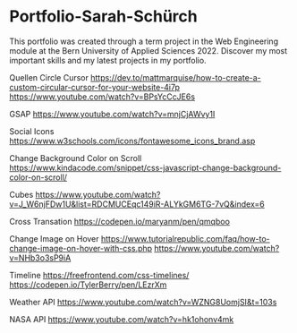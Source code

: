 # Portfolio-Sarah-Schürch

This portfolio was created through a term project in the Web Engineering module at the Bern University of Applied Sciences 2022. Discover my most important skills and my latest projects in my portfolio.

Quellen
Circle Cursor
https://dev.to/mattmarquise/how-to-create-a-custom-circular-cursor-for-your-website-4i7p
https://www.youtube.com/watch?v=BPsYcCcJE6s

GSAP
https://www.youtube.com/watch?v=mnjCjAWvy1I

Social Icons
https://www.w3schools.com/icons/fontawesome_icons_brand.asp

Change Background Color on Scroll
https://www.kindacode.com/snippet/css-javascript-change-background-color-on-scroll/

Cubes
https://www.youtube.com/watch?v=J_W6njFDw1U&list=RDCMUCEqc149iR-ALYkGM6TG-7vQ&index=6

Cross Transation
https://codepen.io/maryanm/pen/qmqboo

Change Image on Hover
https://www.tutorialrepublic.com/faq/how-to-change-image-on-hover-with-css.php
https://www.youtube.com/watch?v=NHb3o3sP9iA

Timeline
https://freefrontend.com/css-timelines/
https://codepen.io/TylerBerry/pen/LEzrXm

Weather API
https://www.youtube.com/watch?v=WZNG8UomjSI&t=103s

NASA API
https://www.youtube.com/watch?v=hk1ohonv4mk

